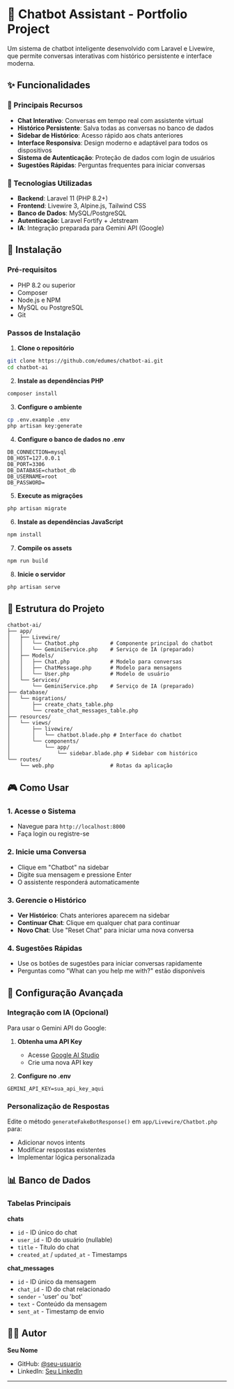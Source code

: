 # 🤖 Chatbot Assistant - Portfolio Project

Um sistema de chatbot inteligente desenvolvido com Laravel e Livewire, que permite conversas interativas com histórico persistente e interface moderna.

## ✨ Funcionalidades

### 🎯 Principais Recursos
- **Chat Interativo**: Conversas em tempo real com assistente virtual
- **Histórico Persistente**: Salva todas as conversas no banco de dados
- **Sidebar de Histórico**: Acesso rápido aos chats anteriores
- **Interface Responsiva**: Design moderno e adaptável para todos os dispositivos
- **Sistema de Autenticação**: Proteção de dados com login de usuários
- **Sugestões Rápidas**: Perguntas frequentes para iniciar conversas

### 🔧 Tecnologias Utilizadas
- **Backend**: Laravel 11 (PHP 8.2+)
- **Frontend**: Livewire 3, Alpine.js, Tailwind CSS
- **Banco de Dados**: MySQL/PostgreSQL
- **Autenticação**: Laravel Fortify + Jetstream
- **IA**: Integração preparada para Gemini API (Google)

## 🚀 Instalação

### Pré-requisitos
- PHP 8.2 ou superior
- Composer
- Node.js e NPM
- MySQL ou PostgreSQL
- Git

### Passos de Instalação

1. **Clone o repositório**
```bash
git clone https://github.com/edumes/chatbot-ai.git
cd chatbot-ai
```

2. **Instale as dependências PHP**
```bash
composer install
```

3. **Configure o ambiente**
```bash
cp .env.example .env
php artisan key:generate
```

4. **Configure o banco de dados no .env**
```env
DB_CONNECTION=mysql
DB_HOST=127.0.0.1
DB_PORT=3306
DB_DATABASE=chatbot_db
DB_USERNAME=root
DB_PASSWORD=
```

5. **Execute as migrações**
```bash
php artisan migrate
```

6. **Instale as dependências JavaScript**
```bash
npm install
```

7. **Compile os assets**
```bash
npm run build
```

8. **Inicie o servidor**
```bash
php artisan serve
```

## 📁 Estrutura do Projeto

```
chatbot-ai/
├── app/
│   ├── Livewire/
│   │   └── Chatbot.php          # Componente principal do chatbot
│   │   └── GeminiService.php    # Serviço de IA (preparado)
│   ├── Models/
│   │   ├── Chat.php             # Modelo para conversas
│   │   ├── ChatMessage.php      # Modelo para mensagens
│   │   └── User.php             # Modelo de usuário
│   └── Services/
│       └── GeminiService.php    # Serviço de IA (preparado)
├── database/
│   └── migrations/
│       ├── create_chats_table.php
│       └── create_chat_messages_table.php
├── resources/
│   └── views/
│       ├── livewire/
│       │   └── chatbot.blade.php # Interface do chatbot
│       └── components/
│           └── app/
│               └── sidebar.blade.php # Sidebar com histórico
└── routes/
    └── web.php                  # Rotas da aplicação
```

## 🎮 Como Usar

### 1. Acesse o Sistema
- Navegue para `http://localhost:8000`
- Faça login ou registre-se

### 2. Inicie uma Conversa
- Clique em "Chatbot" na sidebar
- Digite sua mensagem e pressione Enter
- O assistente responderá automaticamente

### 3. Gerencie o Histórico
- **Ver Histórico**: Chats anteriores aparecem na sidebar
- **Continuar Chat**: Clique em qualquer chat para continuar
- **Novo Chat**: Use "Reset Chat" para iniciar uma nova conversa

### 4. Sugestões Rápidas
- Use os botões de sugestões para iniciar conversas rapidamente
- Perguntas como "What can you help me with?" estão disponíveis

## 🔧 Configuração Avançada

### Integração com IA (Opcional)
Para usar o Gemini API do Google:

1. **Obtenha uma API Key**
   - Acesse [Google AI Studio](https://makersuite.google.com/app/apikey)
   - Crie uma nova API key

2. **Configure no .env**
```env
GEMINI_API_KEY=sua_api_key_aqui
```

### Personalização de Respostas
Edite o método `generateFakeBotResponse()` em `app/Livewire/Chatbot.php` para:
- Adicionar novos intents
- Modificar respostas existentes
- Implementar lógica personalizada

## 📊 Banco de Dados

### Tabelas Principais

**chats**
- `id` - ID único do chat
- `user_id` - ID do usuário (nullable)
- `title` - Título do chat
- `created_at` / `updated_at` - Timestamps

**chat_messages**
- `id` - ID único da mensagem
- `chat_id` - ID do chat relacionado
- `sender` - 'user' ou 'bot'
- `text` - Conteúdo da mensagem
- `sent_at` - Timestamp de envio

## 👨‍💻 Autor

**Seu Nome**
- GitHub: [@seu-usuario](https://github.com/edumes)
- LinkedIn: [Seu LinkedIn](https://linkedin.com/in/edumesz)

---